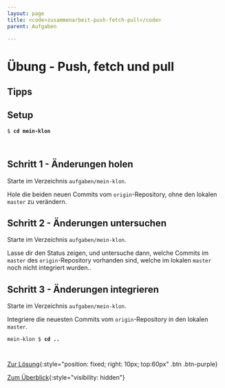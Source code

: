 ```yaml
---
layout: page
title: <code>zusammenarbeit-push-fetch-pull</code>
parent: Aufgaben

---
```

# Übung - Push, fetch und pull


## Tipps

## Setup
                  


<pre><code>$ <b>cd mein-klon</b><br><br><br></code></pre>


<!--UEB-Push, fetch und pull--><h2>Schritt 1 - Änderungen holen</h2>

Starte im Verzeichnis `aufgaben/mein-klon`.

Hole die beiden neuen Commits vom `origin`-Repository,
ohne den lokalen `master` zu verändern.

<!--UEB-Push, fetch und pull--><h2>Schritt 2 - Änderungen untersuchen</h2>

Starte im Verzeichnis `aufgaben/mein-klon`.

Lasse dir den Status zeigen,
und untersuche dann,
welche Commits im `master` des `origin`-Repository vorhanden sind,
welche im lokalen `master` noch nicht integriert wurden..

<!--UEB-Push, fetch und pull--><h2>Schritt 3 - Änderungen integrieren</h2>

Starte im Verzeichnis `aufgaben/mein-klon`.

Integriere die neuesten Commits vom `origin`-Repository
in den lokalen `master`.


<pre><code>mein-klon $ <b>cd ..</b><br><br><br></code></pre>


[Zur Lösung](loesung-zusammenarbeit-push-fetch-pull.html){:style="position: fixed; right: 10px; top:60px" .btn .btn-purple}

[Zum Überblick](../../ueberblick.html){:style="visibility: hidden"}

